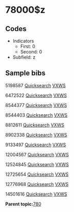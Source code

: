 # 78000$z

## Codes

-   Indicators
    -   First: 0
    -   Second: 0
-   Subfield: z

## Sample bibs

5198587 [Quicksearch](https://search.library.yale.edu/catalog/5198587) [VXWS](http://prodorbis.library.yale.edu:7014/vxws/GetHoldingsService?bibId=5198587)

6472522 [Quicksearch](https://search.library.yale.edu/catalog/6472522) [VXWS](http://prodorbis.library.yale.edu:7014/vxws/GetHoldingsService?bibId=6472522)

8544377 [Quicksearch](https://search.library.yale.edu/catalog/8544377) [VXWS](http://prodorbis.library.yale.edu:7014/vxws/GetHoldingsService?bibId=8544377)

8544403 [Quicksearch](https://search.library.yale.edu/catalog/8544403) [VXWS](http://prodorbis.library.yale.edu:7014/vxws/GetHoldingsService?bibId=8544403)

8812611 [Quicksearch](https://search.library.yale.edu/catalog/8812611) [VXWS](http://prodorbis.library.yale.edu:7014/vxws/GetHoldingsService?bibId=8812611)

8902338 [Quicksearch](https://search.library.yale.edu/catalog/8902338) [VXWS](http://prodorbis.library.yale.edu:7014/vxws/GetHoldingsService?bibId=8902338)

9133497 [Quicksearch](https://search.library.yale.edu/catalog/9133497) [VXWS](http://prodorbis.library.yale.edu:7014/vxws/GetHoldingsService?bibId=9133497)

12004567 [Quicksearch](https://search.library.yale.edu/catalog/12004567) [VXWS](http://prodorbis.library.yale.edu:7014/vxws/GetHoldingsService?bibId=12004567)

12524845 [Quicksearch](https://search.library.yale.edu/catalog/12524845) [VXWS](http://prodorbis.library.yale.edu:7014/vxws/GetHoldingsService?bibId=12524845)

12725654 [Quicksearch](https://search.library.yale.edu/catalog/12725654) [VXWS](http://prodorbis.library.yale.edu:7014/vxws/GetHoldingsService?bibId=12725654)

12776968 [Quicksearch](https://search.library.yale.edu/catalog/12776968) [VXWS](http://prodorbis.library.yale.edu:7014/vxws/GetHoldingsService?bibId=12776968)

14501616 [Quicksearch](https://search.library.yale.edu/catalog/14501616) [VXWS](http://prodorbis.library.yale.edu:7014/vxws/GetHoldingsService?bibId=14501616)

**Parent topic:**[780](../../tags/780/780.md)

